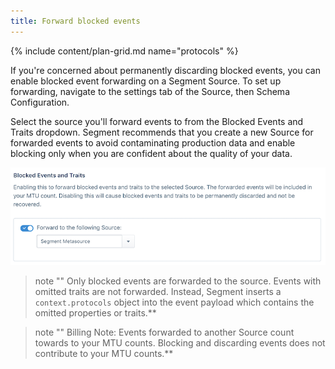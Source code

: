 ```yaml
---
title: Forward blocked events
---
```

{% include content/plan-grid.md name="protocols" %}


If you're concerned about permanently discarding blocked events, you can enable blocked event forwarding on a Segment Source. To set up forwarding, navigate to the settings tab of the Source, then Schema Configuration. 

Select the source you'll forward events to from the Blocked Events and Traits dropdown. Segment recommends that you create a new Source for forwarded events to avoid contaminating production data and enable blocking only when you are confident about the quality of your data.

![](../images/blocked_event_forwarding.png)

> note "" 
> Only blocked events are forwarded to the source. Events with omitted traits are not forwarded. Instead, Segment inserts a `context.protocols` object into the event payload which contains the omitted properties or traits.**

> note ""
> Billing Note: Events forwarded to another Source count towards to your MTU counts. Blocking and discarding events does not contribute to your MTU counts.**
